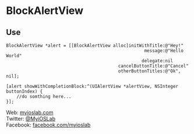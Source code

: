 BlockAlertView
==============

Use
--

```
BlockAlertView *alert = [[BlockAlertView alloc]initWithTitle:@"Hey!"
                                                     message:@"Hello World"
                                                    delegate:nil
                                           cancelButtonTitle:@"Cancel"
                                           otherButtonTitles:@"Ok", nil];
    
[alert showWithCompletionBlock:^(UIAlertView *alertView, NSInteger buttonIndex) {
    //do somthing here...
}];
```

Web: [myioslab.com][1]  
Twitter: [@MyiOSLab][2]  
Facebook: [facebook.com/myioslab][3]  
  
  [1]: http://www.myioslab.com "MyiOSLab.com"
  [2]: http://twitter.com/myioslab "MyiOSLab on Twitter"
  [3]: http://www.facebook.com/myioslab "MyiOSLab on Facebook"
